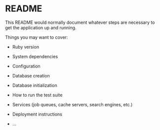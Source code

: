 # README

This README would normally document whatever steps are necessary to get the
application up and running.

Things you may want to cover:

* Ruby version

* System dependencies

* Configuration

* Database creation

* Database initialization

* How to run the test suite

* Services (job queues, cache servers, search engines, etc.)

* Deployment instructions

* ...

<!-- docker-compose run app  bundle exec rake webpacker:clobber -->
<!-- 不要なpacks/js/配下のファイル削除できるタスクが標準で提供 -->